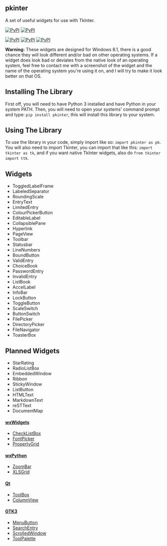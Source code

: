 ## pkinter
A set of useful widgets for use with TkInter.

[![PyPI](https://img.shields.io/pypi/v/pkinter.svg)](https://pypi.python.org/pypi/pkinter)
[![PyPI](https://img.shields.io/pypi/pyversions/pkinter.svg)](https://pypi.python.org/pypi/pkinter)

[![PyPI](https://img.shields.io/pypi/dd/pkinter.svg)](https://pypi.python.org/pypi/pkinter)
[![PyPI](https://img.shields.io/pypi/dw/pkinter.svg)](https://pypi.python.org/pypi/pkinter)
[![PyPI](https://img.shields.io/pypi/dm/pkinter.svg)](https://pypi.python.org/pypi/pkinter)

**Warning:** These widgets are designed for Windows 8.1, there is a good chance they will look different and/or bad on other operating systems.
If a widget does look bad or deviates from the native look of an operating system, feel free to contact me with a screenshot of the widget and the name of the operating system you're using it on, and I will try to make it look better on that OS.

## Installing The Library

First off, you will need to have Python 3 installed and have Python in your system PATH. Then, you will need to open your systems' command prompt and type: `pip install pkinter`, this will install this library to your system.

## Using The Library

To use the library in your code, simply import like so: `import pkinter as pk`.
You will also need to import Tkinter, you can import that like this: `import tkinter as tk`, and if you want native TkInter widgets, also do `from tkinter import ttk`.

## Widgets

- ToggledLabelFrame
- LabeledSeparator
- RoundingScale
- EntryText
- LimitedEntry
- ColourPickerButton
- EditableLabel
- CollapsiblePane
- Hyperlink
- PageView
- Toolbar
- Statusbar
- LineNumbers
- BoundButton
- ValidEntry
- ChoiceBook
- PasswordEntry
- InvalidEntry
- ListBook
- AccelLabel
- InfoBar
- LockButton
- ToggleButton
- ScaleSwitch
- ButtonSwitch
- FilePicker
- DirectoryPicker
- FileNavigator
- ToasterBox

## Planned Widgets
- StarRating
- RadioListBox
- EmbeddedWindow
- Ribbon
- StickyWindow
- ListButton
- HTMLText
- MarkdownText
- reSTText
- DocumentMap

#### [wxWidgets](http://docs.wxwidgets.org/3.1/page_screenshots.html)
- [CheckListBox](http://docs.wxwidgets.org/3.1/classwx_check_list_box.html)
- [FontPicker](http://docs.wxwidgets.org/3.1/classwx_font_picker_ctrl.html)
- [PropertyGrid](http://docs.wxwidgets.org/3.1/classwx_property_grid.html)

#### [wxPython](https://wxpython.org/Phoenix/docs/html/gallery.html)
- [ZoomBar](https://wxpython.org/Phoenix/docs/html/wx.lib.agw.zoombar.ZoomBar.html)
- [XLSGrid](https://wxpython.org/Phoenix/docs/html/wx.lib.agw.xlsgrid.XLSGrid.html)

#### [Qt](http://doc.qt.io/qt-5/gallery.html)
- [ToolBox](http://doc.qt.io/qt-5/qtoolbox.html)
- [ColumnView](http://doc.qt.io/qt-5/qcolumnview.html)

#### [GTK3](https://developer.gnome.org/gtk3/stable/ch03.html)
- [MenuButton](https://developer.gnome.org/gtk3/stable/GtkMenuButton.html)
- [SearchEntry](https://developer.gnome.org/gtk3/stable/GtkSearchEntry.html)
- [ScrolledWindow](https://developer.gnome.org/gtk3/stable/GtkScrolledWindow.html)
- [ToolPalette](https://developer.gnome.org/gtk3/stable/GtkToolPalette.html)
